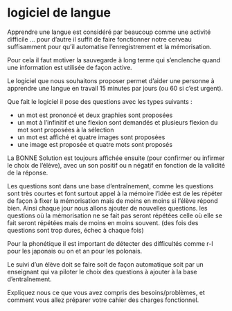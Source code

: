 # logiciel de langue	

Apprendre une langue est considéré par beaucoup comme une activité difficile …
pour d’autre il suffit de faire fonctionner notre cerveau suffisamment pour qu’il automatise l’enregistrement et la mémorisation. 

Pour cela il faut motiver la sauvegarde à long terme qui s’enclenche quand une information est utilisée de façon active. 

Le logiciel que nous souhaitons proposer permet d’aider une personne à apprendre une langue en travail 15 minutes par jours (ou 60 si c’est urgent).

Que fait le logiciel il pose des questions avec les types suivants :

- un mot est prononcé et deux graphies sont proposées 
- un mot à l’infinitif et une flexion sont demandés et plusieurs flexion du mot sont proposées à la sélection
- un mot est affiché et quatre images sont proposées 
- une image est proposée et quatre mots sont proposés

La BONNE Solution est toujours affichée ensuite (pour confirmer ou infirmer le choix de l’élève), avec un son positif ou n négatif en fonction de la validité de la réponse.

Les questions sont dans une base d’entraînement, comme les questions sont très courtes et font surtout appel à la mémoire l’idée est de les répéter de façon à fixer la mémorisation mais de moins en moins si l’élève répond bien. Ainsi chaque jour nous allons ajouter de nouvelles questions. les questions où la mémorisation ne se fait pas seront répétées celle où elle se fait seront répétées mais de moins en moins souvent. (des fois des questions sont trop dures, échec à chaque fois)

Pour la phonétique il est important de détecter des difficultés comme r-l pour les japonais ou on et an pour les polonais.

Le suivi d’un élève doit se faire soit de façon automatique soit par un enseignant qui va piloter le choix des questions à ajouter à la base d’entraînement.

Expliquez nous ce que vous avez compris des besoins/problèmes, et comment vous allez préparer votre cahier des charges fonctionnel.